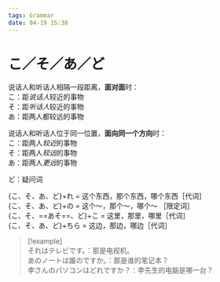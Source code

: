 ```yaml
---
tags: Grammar
date: 04-19 15:38
---
```


# こ／そ／あ／ど

说话人和听话人相隔一段距离，**面对面**时：  
こ：距*说话人*较近的事物  
そ：距*听话人*较近的事物  
あ：距两人都较远的事物

说话人和听话人位于同一位置，**面向同一个方向**时：  
こ：距两人*较近*的事物  
そ：距两人*较远*的事物  
あ：距两人*更远*的事物

ど：疑问词

{こ、そ、あ、ど}+れ = 这个东西，那个东西，哪个东西［代词］  
{こ、そ、あ、ど}+の = 这个～，那个～，哪个～ ［限定词］  
{こ、そ、==あそ==、ど}+こ = 这里，那里，哪里［代词］  
{こ、そ、あ、ど}+ちら = 这边，那边，哪边［代词］

> [!example]  
> それはテレビです。：那是电视机。  
> あのノートは誰のですか。：那是谁的笔记本？  
> 李さんのパソコンはどれですか？：李先生的电脑是哪一台？